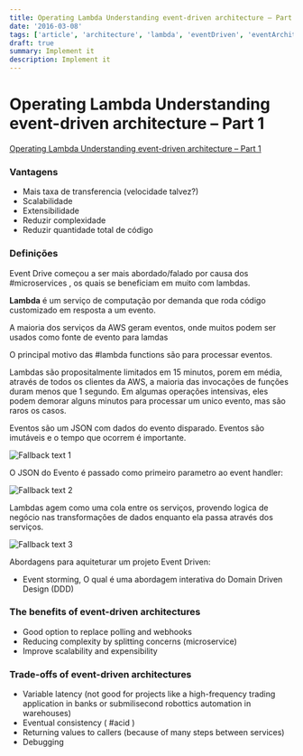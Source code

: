 ```yaml
---
title: Operating Lambda Understanding event-driven architecture – Part 1
date: '2016-03-08'
tags: ['article', 'architecture', 'lambda', 'eventDriven', 'eventArchitectures', 'read', 'withResume']
draft: true
summary: Implement it
description: Implement it
---
```


# Operating Lambda Understanding event-driven architecture – Part 1

[Operating Lambda Understanding event-driven architecture – Part 1](https://aws.amazon.com/blogs/compute/operating-lambda-understanding-event-driven-architecture-part-1/)

### Vantagens

- Mais taxa de transferencia (velocidade talvez?)
- Scalabilidade
- Extensibilidade
- Reduzir complexidade
- Reduzir quantidade total de código

### Definições

Event Drive começou a ser mais abordado/falado por causa dos #microservices , os quais se beneficiam em muito com lambdas.

**Lambda** é um serviço de computação por demanda que roda código customizado em resposta a um evento.

A maioria dos serviços da AWS geram eventos, onde muitos podem ser usados como fonte de evento para lamdas

O principal motivo das #lambda functions são para processar eventos.

Lambdas são propositalmente limitados em 15 minutos, porem em média, através de todos os clientes da AWS, a maioria das invocações de funções duram menos que 1 segundo. Em algumas operações intensivas, eles podem demorar alguns minutos para processar um unico evento, mas são raros os casos.

Eventos são um JSON com dados do evento disparado. Eventos são imutáveis e o tempo que ocorrem é importante.

![Fallback text 1](/static/assets/pasted-image-20220711213021.png)

O JSON do Evento é passado como primeiro parametro ao event handler:

![Fallback text 2](/static/assets/pasted-image-20220711213139.png)

Lambdas agem como uma cola entre os serviços, provendo logica de negócio nas transformações de dados enquanto ela passa através dos serviços.

![Fallback text 3](/static/assets/pasted-image-20220711213507.png)

Abordagens para aquiteturar um projeto Event Driven:
- Event storming, O qual é uma abordagem interativa do Domain Driven Design (DDD)

### The benefits of event-driven architectures
- Good option to replace polling and webhooks
- Reducing complexity by splitting concerns (microservice)
- Improve scalability and expensibility

### Trade-offs of event-driven architectures
- Variable latency (not good for projects like a high-frequency trading application in banks or submilisecond robottics automation in warehouses)
- Eventual consistency ( #acid )
- Returning values to callers (because of many steps between services)
- Debugging